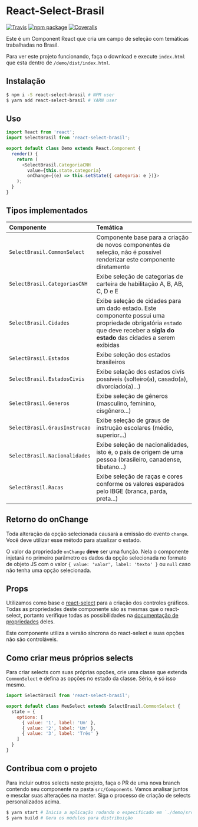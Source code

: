 # React-Select-Brasil

[![Travis][build-badge]][build]
[![npm package][npm-badge]][npm]
[![Coveralls][coveralls-badge]][coveralls]

Este é um Component React que cria um campo de seleção com temáticas trabalhadas no Brasil.

Para ver este projeto funcionando, faça o download e execute `index.html` que esta dentro de `/demo/dist/index.html`.

## Instalação

```bash
$ npm i -S react-select-brasil # NPM user
$ yarn add react-select-brasil # YARN user
```

## Uso

```js
import React from 'react';
import SelectBrasil from 'react-select-brasil';

export default class Demo extends React.Component {
  render() {
    return (
      <SelectBrasil.CategoriaCNH
        value={this.state.categoria}
        onChange={(e) => this.setState({ categoria: e })}>
    );
  }
}
```

## Tipos implementados

| Componente | Temática |
| :-- | :-- |
| `SelectBrasil.CommonSelect` | Componente base para a criação de novos componentes de seleção, não é possível renderizar este componente diretamente |
| `SelectBrasil.CategoriasCNH` | Exibe seleção de categorias de carteira de habilitação A, B, AB, C, D e E |
| `SelectBrasil.Cidades` | Exibe seleção de cidades para um dado estado. Este componente possui uma propriedade obrigatória `estado` que deve receber a **sigla do estado** das cidades a serem exibidas |
| `SelectBrasil.Estados` | Exibe seleção dos estados brasileiros |
| `SelectBrasil.EstadosCivis` | Exibe selação dos estados civís possíveis (solteiro(a), casado(a), divorciado(a)...) |
| `SelectBrasil.Generos` | Exibe seleção de gêneros (masculino, feminino, cisgênero...) |
| `SelectBrasil.GrausInstrucao` | Exibe seleção de graus de instrução escolares (médio, superior...) |
| `SelectBrasil.Nacionalidades` | Exibe seleção de nacionalidades, isto é, o país de origem de uma pessoa (brasileiro, canadense, tibetano...) |
| `SelectBrasil.Racas` | Exibe seleção de raças e cores conforme os valores esperados pelo IBGE (branca, parda, preta...) |


## Retorno do onChange

Toda alteração da opção selecionada causará a emissão do evento `change`. Você deve utilizar esse método para atualizar o estado.

O valor da propriedade `onChange` **deve** ser uma função. Nela o componente injetará no primeiro parâmetro os dados da opção selecionada no formato de objeto JS com o valor `{ value: 'valor', label: 'texto' }` ou `null` caso não tenha uma opção selecionada.

## Props

Utilizamos como base o [react-select][react-select] para a criação dos controles gráficos. Todas as propriedades deste componente são as mesmas que o react-select, portanto verifique todas as possibilidades na [documentação de propriedades][react-select-props] deles.

Este componente utiliza a versão síncrona do react-select e suas opções não são controláveis.

## Como criar meus próprios selects

Para criar selects com suas próprias opções, crie uma classe que extenda `CommonSelect` e defina as opções no estado da classe. Sério, é só isso mesmo.

```js
import SelectBrasil from 'react-select-brasil';

export default class MeuSelect extends SelectBrasil.CommonSelect {
  state = {
    options: [
      { value: '1', label: 'Um' },
      { value: '2', label: 'Um' },
      { value: '3', label: 'Três' }
    ]
  }
}
```

## Contribua com o projeto

Para incluir outros selects neste projeto, faça o PR de uma nova branch contendo seu componente na pasta `src/Components`. Vamos analisar juntos e mesclar suas alterações na master. Siga o processo de criação de selects personalizados acima.

```bash
$ yarn start # Inicia a aplicação rodando o especificado em `./demo/src/index.js`
$ yarn build # Gera os módulos para distribuição
```

[build-badge]: https://img.shields.io/travis/user/repo/master.png?style=flat-square
[build]: https://travis-ci.org/natanaelsimoes/react-select-brasil

[npm-badge]: https://img.shields.io/npm/v/npm-package.png?style=flat-square
[npm]: https://www.npmjs.org/natanaelsimoes/react-select-brasil

[coveralls-badge]: https://img.shields.io/coveralls/user/repo/master.png?style=flat-square
[coveralls]: https://coveralls.io/github/natanaelsimoes/react-select-brasil

[react-select]: https://react-select.com
[react-select-props]: https://react-select.com/props